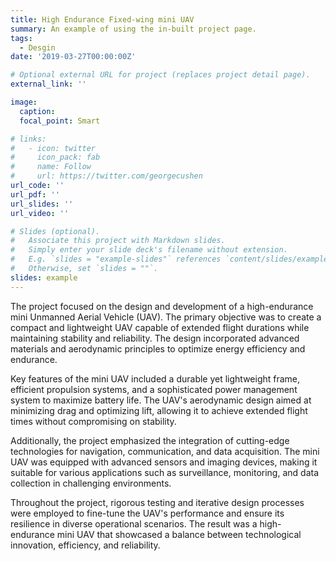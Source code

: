 ```yaml
---
title: High Endurance Fixed-wing mini UAV
summary: An example of using the in-built project page.
tags:
  - Desgin
date: '2019-03-27T00:00:00Z'

# Optional external URL for project (replaces project detail page).
external_link: ''

image:
  caption: 
  focal_point: Smart

# links:
#   - icon: twitter
#     icon_pack: fab
#     name: Follow
#     url: https://twitter.com/georgecushen
url_code: ''
url_pdf: ''
url_slides: ''
url_video: ''

# Slides (optional).
#   Associate this project with Markdown slides.
#   Simply enter your slide deck's filename without extension.
#   E.g. `slides = "example-slides"` references `content/slides/example-slides.md`.
#   Otherwise, set `slides = ""`.
slides: example
---
```

The project focused on the design and development of a high-endurance mini Unmanned Aerial Vehicle (UAV). The primary objective was to create a compact and lightweight UAV capable of extended flight durations while maintaining stability and reliability. The design incorporated advanced materials and aerodynamic principles to optimize energy efficiency and endurance.

Key features of the mini UAV included a durable yet lightweight frame, efficient propulsion systems, and a sophisticated power management system to maximize battery life. The UAV's aerodynamic design aimed at minimizing drag and optimizing lift, allowing it to achieve extended flight times without compromising on stability.

Additionally, the project emphasized the integration of cutting-edge technologies for navigation, communication, and data acquisition. The mini UAV was equipped with advanced sensors and imaging devices, making it suitable for various applications such as surveillance, monitoring, and data collection in challenging environments.

Throughout the project, rigorous testing and iterative design processes were employed to fine-tune the UAV's performance and ensure its resilience in diverse operational scenarios. The result was a high-endurance mini UAV that showcased a balance between technological innovation, efficiency, and reliability.